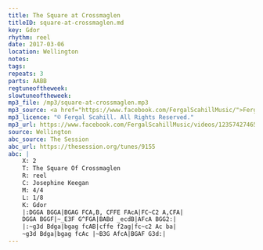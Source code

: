```yaml
---
title: The Square at Crossmaglen
titleID: square-at-crossmaglen.md
key: Gdor
rhythm: reel
date: 2017-03-06
location: Wellington
notes:
tags:
repeats: 3 
parts: AABB 
regtuneoftheweek:
slowtuneoftheweek:
mp3_file: /mp3/square-at-crossmaglen.mp3
mp3_source: <a href="https://www.facebook.com/FergalScahillMusic/">Fergal Scahill</a>
mp3_licence: "© Fergal Scahill. All Rights Reserved."
mp3_url: https://www.facebook.com/FergalScahillMusic/videos/1235742746522058/
source: Wellington
abc_source: The Session
abc_url: https://thesession.org/tunes/9155
abc: |
    X: 2
    T: The Square Of Crossmaglen
    R: reel
    C: Josephine Keegan
    M: 4/4
    L: 1/8
    K: Gdor
    |:DGGA BGGA|BGAG FCA,B, CFFE FAcA|FC~C2 A,CFA|
    DGGA BGGF|~_E3F G^FGA|BABd _ecdB|AFcA BGG2:|
    |:~g3d Bdga|bgag fcAB|cffe f2ag|fc~c2 Ac ba|
    ~g3d Bdga|bgag fcAc |~B3G AfcA|BGAF G3d:|
---
```

